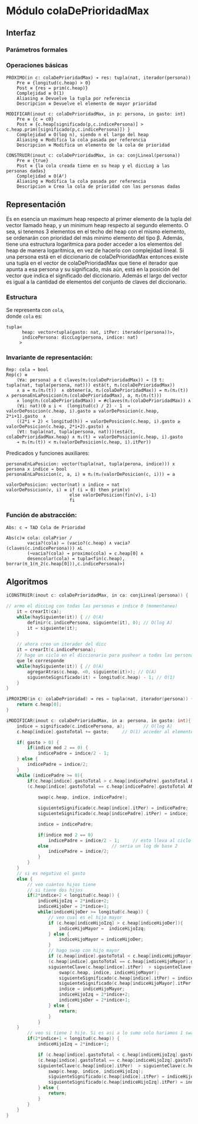 # Módulo colaDePrioridadMax


## Interfaz

### Parámetros formales


### Operaciones básicas

```
PRÓXIMO(in c: colaDePrioridadMax) ➔ res: tupla(nat, iterador(persona))
    Pre ≡ {longitud(c.heap) > 0}
	Post ≡ {res = prim(c.heap)}
	Complejidad ≡ O(1)
	Aliasing ≡ Devuelve la tupla por referencia
	Descripcion ≡ Devuelve el elemento de mayor prioridad
```

```
MODIFICAR(inout c: colaDePrioridadMax, in p: persona, in gasto: int)
    Pre ≡ {c = c0}
	Post ≡ {c.heap[significado(p,c.indicePersona)] > c.heap.prim([significado(p,c.indicePersona)]) }
	Complejidad ≡ O(log n), siendo n el largo del heap
	Aliasing ≡ Modifica la cola pasada por referencia
	Descripcion ≡ Modifica un elemento de la cola de prioridad
```

```
CONSTRUIR(inout c: colaDePrioridadMax, in ca: conjLineal(persona))
    Pre ≡ {true}
    Post ≡ {la cola creada tiene en su heap y el diccLog a las personas dadas}
    Complejidad ≡ O(A²)
    Aliasing ≡ Modifica la cola pasada por referencia
    Descripcion ≡ Crea la cola de prioridad con las personas dadas
```

## Representación

Es en esencia un maximum heap respecto al primer elemento de la tupla del vector llamado heap, y un minimum heap respecto al segundo elemento. O sea, si tenemos 3 elementos en el techo del heap con el mismo elemento, se ordenarán con prioridad del más minimo elemento del tipo β. Además, tiene una estructura logarítmica para poder acceder a los elementos del heap de manera logarítmica, en vez de hacerlo con complejidad lineal. 
Si una persona está en el diccionario de colaDePrioridadMax entonces existe una tupla en el vector de colaDePrioridadMax que tiene el iterador que apunta a esa persona y su significado, más aún, está en la posición del vector que indica el significado del diccionario. Además el largo del vector es igual a la cantidad de elementos del conjunto de claves del diccionario.

### Estructura

Se representa con `cola`,  
donde `cola` es:

```
tupla<
	  heap: vector<tupla(gasto: nat, itPer: iterador(persona))>,
	  indicePersona: diccLog(persona, indice: nat)
	 >
```

### Invariante de representación:

```
Rep: cola ➔ bool
Rep(c) ≡
    (∀a: persona) a ∈ claves(π₂(colaDePrioridadMax)) ➔ (∃ t: tupla(nat, tupla(persona, nat))) está(t, π₁(colaDePrioridadMax))
    ∧ a = π₁(π₂(t))  ∧ obtener(a, π₂(colaDePrioridadMax)) = π₂(π₂(t)) ∧ personaEnLaPosicion(π₁(colaDePrioridadMax), a, π₂(π₂(t)))
	∧ long(π₁(colaDePrioridadMax)) = #claves(π₂(colaDePrioridadMax)) ∧
    (∀i: nat)(0 ≤ i <  (longitud(c) / 2) - 1  ➔ valorDePosicion(c.heap, i).gasto ≥ valorDePosicion(c.heap, 2*i+1).gasto  ∧
    ((2*i + 2) < longitud(h)) ➔ valorDePosicion(c.heap, i).gasto ≥ valorDePosicion(c.heap, 2*i+2).gasto) ∧ 
    (∀t: tupla(nat, tupla(persona, nat)))(está(t, colaDePrioridadMax.heap) ∧ π₁(t) = valorDePosicion(c.heap, i).gasto 
    ➔ π₁(π₂(t)) < π₁(valorDePosicion(c.heap, i).itPer))
```

Predicados y funciones auxiliares:

```
personaEnLaPosicion: vector(tupla(nat, tupla(perona, indice))) x persona x indice ➔ bool
personaEnLaPosicion(c, a, i) ≡ π₁(π₂(valorDePosicion(c, i))) = a

valorDePosicion: vector(nat) x indice ➔ nat
valorDePosicion(v, i) ≡ if (i = 0) then prim(v)
                        else valorDePosicion(fin(v), i-1)
                        fi
```

### Función de abstracción:

```
Abs: c ➔ TAD Cola de Prioridad

Abs(c)≡ cola: colaPrior / 
        vacia?(cola) ⇔ (vacio?(c.heap) ∧ vacia?(claves(c.indicePersona))) ∧L
        (¬vacia?(cola) ➔ proximo(cola) = c.heap[0] ∧ 
        desencolar(cola) = tupla<fin(c.heap), borrar(π_1(π_2(c.heap[0])),c.indicePersona)>)
```

## Algoritmos

```c
iCONSTRUIR(inout c: colaDePrioridadMax, in ca: conjLineal(persona)) {

// armo el diccLog con todas las personas e indice 0 (momentaneo)
    it = crearIt(ca);
	while(haySiguiente(it)) { // O(A)
		definir(c.indicePersona, siguiente(it), 0); // O(log A)
		it = siguiente(it);
    }

    // ahora creo un iterador del dicc
    it = crearIt(c.indicePersona);
    // hago un ciclo en el diccionario para pushear a todas las personas al heap y le asigno el indice
    que le corresponde
    while(haySiguiente(it)) { // O(A)
        agregarAtras(c.heap, <0, siguiente(it)>); // O(A)
        siguienteSignificado(it) = longitud(c.heap) - 1; // O(1)
    }
}
```

```c
iPROXIMO(in c: colaDePrioridad) ➔ res = tupla(nat, iterador(persona)) {
	return c.heap[0];
}
```

```c
iMODIFICAR(inout c: colaDePrioridadMax, in a: persona, in gasto: int){
	indice = significado(c.indicePersona, a);		// O(log A)
    c.heap[indice].gastoTotal += gasto;		// O(1) acceder al elemento

    if( gasto > 0) { 
        if(indice mod 2 == 0) {
            indicePadre = indice/2 - 1;
    } else { 
        indicePadre = indice/2;
    }
    while (indicePadre >= 0){
        if(c.heap[indice].gastoTotal > c.heap[indicePadre].gastoTotal OR 
        (c.heap[indice].gastoTotal == c.heap[indicePadre].gastoTotal AND siguienteClave(c.heap[indice].itPer)  < siguienteClave(c.heap[indicePadre].itPer))) {
            
            swap(c.heap, indice, indicePadre);

            siguienteSignificado(c.heap[indice].itPer) = indicePadre;
            siguienteSignificado(c.heap[indicePadre].itPer) = indice;

            indice = indicePadre;

            if(indice mod 2 == 0)
                indicePadre = indice/2 - 1;		// esto lleva al ciclo a un O(log A)
            else						// seria un log de base 2
                indicePadre = indice/2;
            }
        }
    }
    // si es negativo el gasto
    else { 
        // veo cuántos hijos tiene
        // si tiene dos hijos
        if(2*indice+2 < longitud(c.heap)) { 
            indiceHijoIzq = 2*indice+2;
            indiceHijoDer = 2*indice+1;
            while(indiceHijoDer >= longitud(c.heap)) {
                // veo cual es el hijo mayor
                if (c.heap[indiceHijoIzq] > c.heap[indiceHijoDer]){
                    indiceHijoMayor =  indiceHijoIzq;
                } else {
                    indiceHijoMayor = indiceHijoDer;
                }
                // hago swap con hijo mayor
                if (c.heap[indice].gastoTotal < c.heap[indiceHijoMayor].gastoTotal OR 
                (c.heap[indice].gastoTotal == c.heap[indiceHijoMayor].gastoTotal AND
                siguienteClave(c.heap[indice].itPer)  > siguienteClave(c.heap[indiceH ijoMayor].itPer))) { 
                    swap(c.heap, indice, indiceHijoMayor);
                    siguienteSignificado(c.heap[indice].itPer) = indiceHijoMayor;
                    siguienteSignificado(c.heap[indiceHijoMayor].itPer) = indice;
                    indice = indiceHijoMayor;
                    indiceHijoIzq = 2*indice+2;
                    indiceHijoDer = 2*indice+1;
                } else { 
                    return;	
                }
            }
    }
        // veo si tiene 1 hijo. Si es asi a lo sumo solo hariamos 1 swap
        if(2*indice+1 < longitud(c.heap)) {
            indiceHijoIzq = 2*indice+1;

            if (c.heap[indice].gastoTotal < c.heap[indiceHijoIzq].gastoTotal OR 
            (c.heap[indice].gastoTotal == c.heap[indiceHijoIzq].gastoTotal AND
            siguienteClave(c.heap[indice].itPer)  > siguienteClave(c.heap[indiceHijoIzq].itPer))) {
                swap(c.heap, indice, indiceHijoIzq);
                siguienteSignificado(c.heap[indice].itPer) = indiceHijoIzq;
                siguienteSignificado(c.heap[indiceHijoIzq].itPer) = indice;
            } else {
                return;
            }
        }
    }
}
```